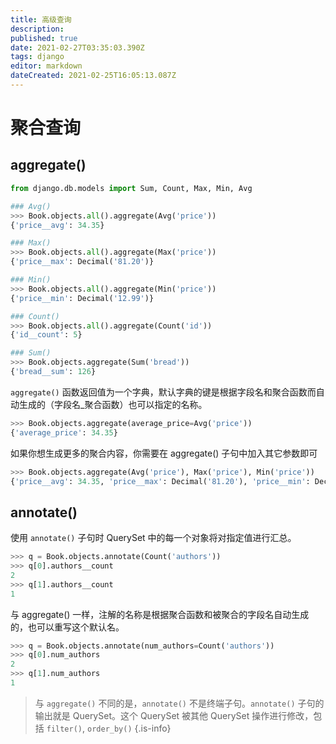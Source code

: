 ```yaml
---
title: 高级查询
description: 
published: true
date: 2021-02-27T03:35:03.390Z
tags: django
editor: markdown
dateCreated: 2021-02-25T16:05:13.087Z
---
```


# 聚合查询

## aggregate()

```python
from django.db.models import Sum, Count, Max, Min, Avg

### Avg()
>>> Book.objects.all().aggregate(Avg('price'))
{'price__avg': 34.35}

### Max()
>>> Book.objects.all().aggregate(Max('price'))
{'price__max': Decimal('81.20')}

### Min()
>>> Book.objects.all().aggregate(Min('price'))
{'price__min': Decimal('12.99')}

### Count()
>>> Book.objects.all().aggregate(Count('id'))
{'id__count': 5}

### Sum()
>>> Book.objects.aggregate(Sum('bread'))
{'bread__sum': 126}
```

`aggregate()` 函数返回值为一个字典，默认字典的键是根据字段名和聚合函数而自动生成的（字段名_聚合函数）也可以指定的名称。

```python
>>> Book.objects.aggregate(average_price=Avg('price'))
{'average_price': 34.35}
```

如果你想生成更多的聚合内容，你需要在 aggregate() 子句中加入其它参数即可

```python
>>> Book.objects.aggregate(Avg('price'), Max('price'), Min('price'))
{'price__avg': 34.35, 'price__max': Decimal('81.20'), 'price__min': Decimal('12.99')}
```

## annotate()

使用 `annotate()` 子句时 QuerySet 中的每一个对象将对指定值进行汇总。

```python
>>> q = Book.objects.annotate(Count('authors'))
>>> q[0].authors__count
2
>>> q[1].authors__count
1
```

与 aggregate() 一样，注解的名称是根据聚合函数和被聚合的字段名自动生成的，也可以重写这个默认名。

```python
>>> q = Book.objects.annotate(num_authors=Count('authors'))
>>> q[0].num_authors
2
>>> q[1].num_authors
1
```

> 与 `aggregate()` 不同的是，`annotate()` 不是终端子句。`annotate()` 子句的输出就是 QuerySet。这个 QuerySet 被其他 QuerySet 操作进行修改，包括 `filter()`, `order_by()`
{.is-info}



